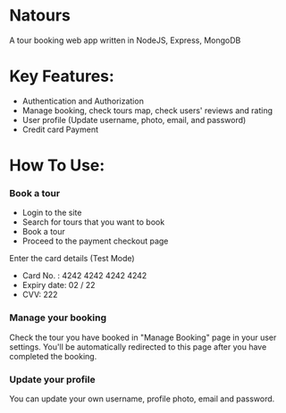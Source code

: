 # Natours
A tour booking web app written in NodeJS, Express, MongoDB

# Key Features:
- Authentication and Authorization
- Manage booking, check tours map, check users' reviews and rating
- User profile (Update username, photo, email, and password)
- Credit card Payment

# How To Use:

<h3>Book a tour</h3>

- Login to the site
- Search for tours that you want to book
- Book a tour
- Proceed to the payment checkout page

Enter the card details (Test Mode)
- Card No. : 4242 4242 4242 4242
- Expiry date: 02 / 22
- CVV: 222

<h3>Manage your booking</h3>
Check the tour you have booked in "Manage Booking" page in your user settings. You'll be automatically redirected to this page after you have completed the booking.

<h3>Update your profile</h3>
You can update your own username, profile photo, email and password.
